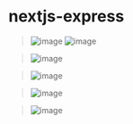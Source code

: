 # nextjs-express
> ![image](https://user-images.githubusercontent.com/114989169/235285218-7f1eeb61-cc15-4ece-ae84-361271f20a76.png)
> ![image](https://user-images.githubusercontent.com/114989169/235285321-4bf7b688-9819-402d-8a04-e52578d71d55.png)

> ![image](https://user-images.githubusercontent.com/114989169/235281418-3be7a816-63f9-4df9-b838-e58f91d20b58.png)

> ![image](https://user-images.githubusercontent.com/114989169/235286651-a0aaa57a-138e-4f6c-a084-974167163030.png)

> ![image](https://user-images.githubusercontent.com/114989169/235286703-05b2111a-2485-43a8-9ed7-fbd2318ad792.png)

> ![image](https://user-images.githubusercontent.com/114989169/235286793-26debb9d-bcae-4b78-a3e0-062d05d62525.png)
